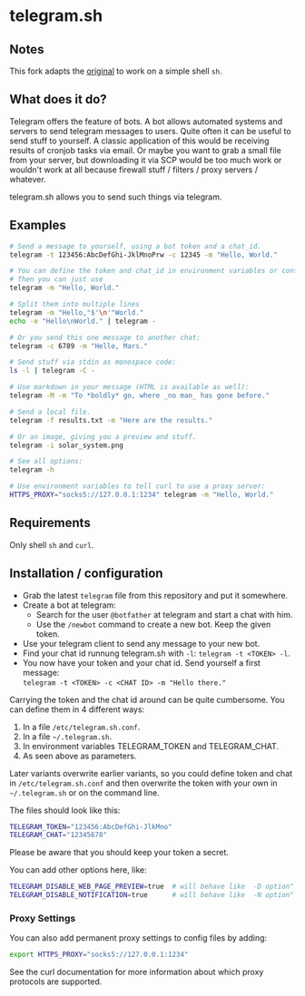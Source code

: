 # telegram.sh

## Notes

This fork adapts the [original](https://github.com/fabianonline/telegram.sh) to work on a simple shell `sh`.


## What does it do?

Telegram offers the feature of bots. A bot allows automated systems and
servers to send telegram messages to users.
Quite often it can be useful to send stuff to yourself. A classic
application of this would be receiving results of cronjob tasks via email.
Or maybe you want to grab a small file from your server, but downloading it
via SCP would be too much work or wouldn't work at all because firewall
stuff / filters / proxy servers / whatever.

telegram.sh allows you to send such things via telegram.

## Examples

```bash
# Send a message to yourself, using a bot token and a chat_id.
telegram -t 123456:AbcDefGhi-JklMnoPrw -c 12345 -m "Hello, World."

# You can define the token and chat_id in environment variables or config files.
# Then you can just use
telegram -m "Hello, World."

# Split them into multiple lines
telegram -m "Hello,"$'\n'"World."
echo -e "Hello\nWorld." | telegram -

# Or you send this one message to another chat:
telegram -c 6789 -m "Hello, Mars."

# Send stuff via stdin as monospace code:
ls -l | telegram -C -

# Use markdown in your message (HTML is available as well):
telegram -M -m "To *boldly* go, where _no man_ has gone before."

# Send a local file.
telegram -f results.txt -m "Here are the results."

# Or an image, giving you a preview and stuff.
telegram -i solar_system.png

# See all options:
telegram -h

# Use environment variables to tell curl to use a proxy server:
HTTPS_PROXY="socks5://127.0.0.1:1234" telegram -m "Hello, World."
```

## Requirements

Only shell `sh` and `curl`.

## Installation / configuration

* Grab the latest `telegram` file from this repository and put it somewhere.
* Create a bot at telegram:
  * Search for the user `@botfather` at telegram and start a chat with him.
  * Use the `/newbot` command to create a new bot. Keep the given token.
* Use your telegram client to send any message to your new bot. 
* Find your chat id runnung telegram.sh with `-l`: `telegram -t <TOKEN> -l`.
* You now have your token and your chat id. Send yourself a first message:  
    `telegram -t <TOKEN> -c <CHAT ID> -m "Hello there."`

Carrying the token and the chat id around can be quite cumbersome. You can
define them in 4 different ways:

1. In a file `/etc/telegram.sh.conf`.
2. In a file `~/.telegram.sh`.
3. In environment variables TELEGRAM_TOKEN and TELEGRAM_CHAT.
4. As seen above as parameters.

Later variants overwrite earlier variants, so you could define token and
chat in `/etc/telegram.sh.conf` and then overwrite the token with your own
in `~/.telegram.sh` or on the command line.

The files should look like this:

```bash
TELEGRAM_TOKEN="123456:AbcDefGhi-JlkMno"
TELEGRAM_CHAT="12345678"
```

Please be aware that you should keep your token a secret.

You can add other options here, like:

```bash
TELEGRAM_DISABLE_WEB_PAGE_PREVIEW=true  # will behave like  -D option"
TELEGRAM_DISABLE_NOTIFICATION=true      # will behave like  -N option"
```

### Proxy Settings

You can also add permanent proxy settings to config files by adding:

```bash
export HTTPS_PROXY="socks5://127.0.0.1:1234"
```
See the curl documentation for more information about which proxy protocols are supported.
